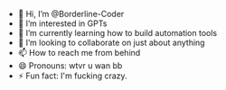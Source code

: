 - 👋 Hi, I’m @Borderline-Coder
- 👀 I’m interested in GPTs  
- 🌱 I’m currently learning how to build automation tools
- 💞️ I’m looking to collaborate on just about anything
- 📫 How to reach me from behind
- 😄 Pronouns: wtvr u wan bb
- ⚡ Fun fact: I'm fucking crazy. 

<!---
Borderline-Coder/Borderline-Coder is a ✨ special ✨ repository because its `README.md` (this file) appears on your GitHub profile.
You can click the Preview link to take a look at your changes.
--->
